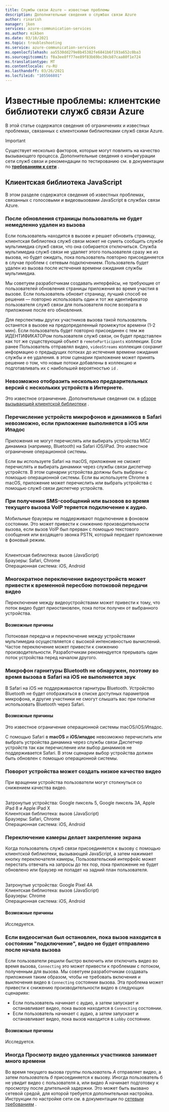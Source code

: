 ```yaml
---
title: Службы связи Azure — известные проблемы
description: Дополнительные сведения о службах связи Azure
author: rinarish
manager: jken
services: azure-communication-services
ms.author: mikben
ms.date: 03/10/2021
ms.topic: troubleshooting
ms.service: azure-communication-services
ms.openlocfilehash: aa5530dd279e8b45382fe6841b6f193a652c0ba3
ms.sourcegitcommit: f0a3ee8ff77ee89f83b69bc30cb87caa80f1e724
ms.translationtype: MT
ms.contentlocale: ru-RU
ms.lasthandoff: 03/26/2021
ms.locfileid: "105566801"
---
```

# <a name="known-issues-azure-communication-services-client-libraries"></a>Известные проблемы: клиентские библиотеки служб связи Azure
В этой статье содержатся сведения об ограничениях и известных проблемах, связанных с клиентскими библиотеками служб связи Azure.

> [!IMPORTANT]
> Существует несколько факторов, которые могут повлиять на качество вызывающего процесса. Дополнительные сведения о конфигурации сети служб связи и рекомендации по тестированию см. в документации по **[требованиям к сети](https://docs.microsoft.com/azure/communication-services/concepts/voice-video-calling/network-requirements)** .


## <a name="javascript-client-library"></a>Клиентская библиотека JavaScript

В этом разделе содержатся сведения об известных проблемах, связанных с голосовыми и видеовызовами JavaScript в службах связи Azure.

### <a name="after-refreshing-the-page-user-is-not-removed-from-the-call-immediately"></a>После обновления страницы пользователь не будет немедленно удален из вызова 
Если пользователь находится в вызове и решает обновить страницу, клиентская библиотека служб связи может не суметь сообщить службе мультимедиа служб связи, что она собирается отключиться. Служба мультимедиа служб связи не удаляет этого пользователя сразу же из вызова, но будет ожидать, пока пользователь повторно присоединяется в случае проблем с сетевым подключением. Пользователь будет удален из вызова после истечения времени ожидания службы мультимедиа.

Мы советуем разработчикам создавать интерфейсы, не требующие от пользователей обновления страницы приложения во время участия в вызове. Если пользователь обновит страницу, лучший способ ее решения — повторно использовать один и тот же идентификатор пользователя служб связи для пользователя после возврата в приложение после его обновления.

Для перспективы других участников вызова такой пользователь останется в вызове на предопределенный промежуток времени (1-2 мин). Если пользователь будет повторно присоединен с тем же ИДЕНТИФИКАТОРом пользователя служб связи, он будет представлен как тот же существующий объект в `remoteParticipants` коллекции.
Если ранее Пользователь отправлял видео, `videoStreams` коллекция сохранит информацию о предыдущих потоках до истечения времени ожидания службы и ее удаления. в этом сценарии приложение может принять решение о том, что новые потоки добавлены в коллекцию и подготавливать их с наибольшей вероятностью `id` . 


### <a name="its-not-possible-to-render-multiple-previews-from-multiple-devices-on-web"></a>Невозможно отобразить несколько предварительных версий с нескольких устройств в Интернете.
Это известное ограничение. Дополнительные сведения см. в [обзоре вызывающей клиентской библиотеки](https://docs.microsoft.com/azure/communication-services/concepts/voice-video-calling/calling-sdk-features) .

### <a name="enumeration-of-the-microphone-and-speaker-devices-is-not-possible-in-safari-when-the-application-runs-on-ios-or-ipados"></a>Перечисление устройств микрофонов и динамиков в Safari невозможно, если приложение выполняется в iOS или Ипадос 
Приложения не могут перечислять или выбирать устройства MIC/динамика (например, Bluetooth) на Safari iOS/iPad. Это известное ограничение операционной системы.

Если вы используете Safari на macOS, приложение не сможет перечислять и выбирать динамики через службы связи диспетчер устройств. В этом сценарии устройства должны быть выбраны с помощью операционной системы. Если вы используете Chrome в macOS, приложение может перечислить или выбрать устройства с помощью служб связи диспетчер устройств.

### <a name="audio-connectivity-is-lost-when-receiving-sms-messages-or-calls-during-an-ongoing-voip-call"></a>При получении SMS-сообщений или вызовов во время текущего вызова VoIP теряется подключение к аудио.
Мобильные браузеры не поддерживают подключение в фоновом состоянии. Это может привести к снижению производительности вызова, если вызов VoIP был прерван с помощью текстового сообщения или входящего звонка PSTN, который передает приложение в фоновый режим.

<br/>Клиентская библиотека: вызов (JavaScript)
<br/>Браузеры: Safari, Chrome
<br/>Операционная система: iOS, Android

### <a name="repeatedly-switching-video-devices-may-cause-video-streaming-to-temporarily-stop"></a>Многократное переключение видеоустройств может привести к временной пересбою потоковой передачи видео

Переключение между видеоустройствами может привести к тому, что поток видео будет приостановлен, пока поток получен от выбранного устройства.

#### <a name="possible-causes"></a>Возможные причины
Потоковая передача и переключение между устройствами мультимедиа осуществляется с высокой интенсивностью вычислений. Частое переключение может привести к снижению производительности. Разработчикам рекомендуется прерывать один поток устройства перед началом другого.

### <a name="bluetooth-headset-microphone-is-not-detected-therefore-is-not-audible-during-the-call-on-safari-on-ios"></a>Микрофон гарнитуры Bluetooth не обнаружен, поэтому во время вызова в Safari на iOS не выполняется звук
В Safari на iOS не поддерживаются гарнитуры Bluetooth. Устройство Bluetooth не будет отображаться в списке доступных параметров микрофона, и другие участники не смогут слышать вас при попытке использовать Bluetooth через Safari.

#### <a name="possible-causes"></a>Возможные причины
Это известное ограничение операционной системы macOS/iOS/Ипадос. 

С помощью Safari в **macOS** и **iOS/ипадос** невозможно перечислить или выбрать устройства динамика через службы связи Диспетчер устройств так как перечисление или выбор динамиков не поддерживается Safari. В этом сценарии выбор устройства должен быть обновлен с помощью операционной системы.

### <a name="rotation-of-a-device-can-create-poor-video-quality"></a>Поворот устройства может создать низкое качество видео
При вращении устройства пользователи могут столкнуться со снижением качества видео.

<br/>Затронутые устройства: Google пиксель 5, Google пиксель 3A, Apple iPad 8 и Apple iPad X
<br/>Клиентская библиотека: вызов (JavaScript)
<br/>Браузеры: Safari, Chrome
<br/>Операционная система: iOS, Android


### <a name="camera-switching-makes-the-screen-freeze"></a>Переключение камеры делает закрепление экрана 
Когда пользователь служб связи присоединяется к вызову с помощью клиентской библиотеки, вызывающей JavaScript, а затем нажимает кнопку переключателя камеры, Пользовательский интерфейс может перестать отвечать на запросы до тех пор, пока приложение не будет обновлено или браузер не попадет на задний план пользователя.

<br/>Затронутые устройства: Google Pixel 4A
<br/>Клиентская библиотека: вызов (JavaScript)
<br/>Браузеры: Chrome
<br/>Операционная система: iOS, Android


#### <a name="possible-causes"></a>Возможные причины
Исследуется.

### <a name="if-the-video-signal-was-stopped-while-the-call-is-in-connecting-state-the-video-will-not-be-sent-after-the-call-started"></a>Если видеосигнал был остановлен, пока вызов находится в состоянии "подключение", видео не будет отправлено после начала вызова 
Если пользователи решили быстро включить или отключить видео во время вызова, `Connecting` это может привести к проблемам с потоком, полученным для вызова. Мы советуем разработчикам создавать приложения таким образом, чтобы не требовать включения и выключения видео в `Connecting` состоянии вызова. Эта проблема может привести к снижению производительности видео в следующих сценариях:

 - Если пользователь начинает с аудио, а затем запускает и останавливает видео, пока вызов находится в `Connecting` состоянии.
 - Если пользователь начинает с аудио, а затем запускает и останавливает видео, пока вызов находится в `Lobby` состоянии.


#### <a name="possible-causes"></a>Возможные причины
Исследуется.

###  <a name="sometimes-it-takes-a-long-time-to-render-remote-participant-videos"></a>Иногда Просмотр видео удаленных участников занимает много времени
Во время текущего вызова группы _пользователь A_ отправляет видео, а затем _пользователь б_ присоединяется к вызову. Иногда пользователь б не увидит видео с пользователя а, или видео A начинает подготовку к просмотру после длительной задержки. Это может быть вызвано сетевой средой, для которой требуется дополнительная настройка. Инструкции по настройке сети см. в документации по [сетевым требованиям](https://docs.microsoft.com/azure/communication-services/concepts/voice-video-calling/network-requirements) .

